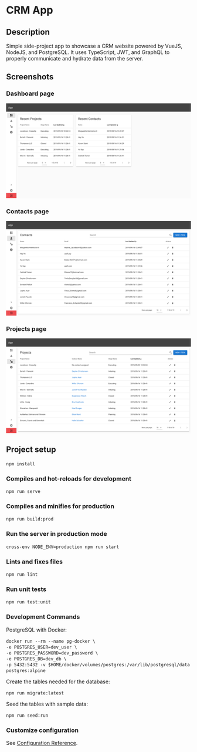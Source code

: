 # CRM App

## Description

Simple side-project app to showcase a CRM website powered by VueJS, NodeJS, and PostgreSQL. It uses TypeScript, JWT, and GraphQL to properly communicate and hydrate data from the server.

## Screenshots

### Dashboard page

![Dashboard](/screenshots/dashboard.png?raw=true)

### Contacts page

![Contacts](/screenshots/contacts.png?raw=true)

### Projects page

![Projects](/screenshots/projects.png?raw=true)

## Project setup

```
npm install
```

### Compiles and hot-reloads for development

```
npm run serve
```

### Compiles and minifies for production

```
npm run build:prod
```

### Run the server in production mode

```
cross-env NODE_ENV=production npm run start
```

### Lints and fixes files

```
npm run lint
```

### Run unit tests

```
npm run test:unit
```

### Development Commands

PostgreSQL with Docker:

```
docker run --rm --name pg-docker \
-e POSTGRES_USER=dev_user \
-e POSTGRES_PASSWORD=dev_password \
-e POSTGRES_DB=dev_db \
-p 5432:5432 -v $HOME/docker/volumes/postgres:/var/lib/postgresql/data postgres:alpine
```

Create the tables needed for the database:

```
npm run migrate:latest
```

Seed the tables with sample data:

```
npm run seed:run
```

### Customize configuration

See [Configuration Reference](https://cli.vuejs.org/config/).
